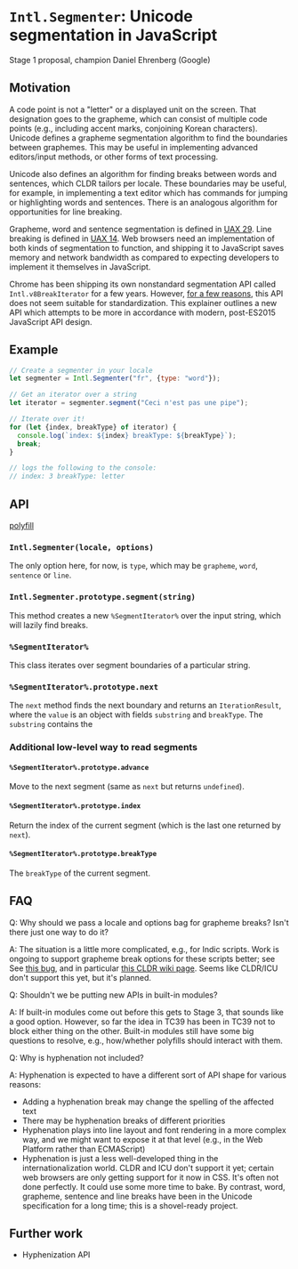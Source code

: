 # `Intl.Segmenter`: Unicode segmentation in JavaScript

Stage 1 proposal, champion Daniel Ehrenberg (Google)

## Motivation

A code point is not a "letter" or a displayed unit on the screen. That designation goes to the grapheme, which can consist of multiple code points (e.g., including accent marks, conjoining Korean characters). Unicode defines a grapheme segmentation algorithm to find the boundaries between graphemes. This may be useful in implementing advanced editors/input methods, or other forms of text processing.

Unicode also defines an algorithm for finding breaks between words and sentences, which CLDR tailors per locale. These boundaries may be useful, for example, in implementing a text editor which has commands for jumping or highlighting words and sentences. There is an analogous algorithm for opportunities for line breaking.

Grapheme, word and sentence segmentation is defined in [UAX 29](http://unicode.org/reports/tr29/). Line breaking is defined in [UAX 14](http://www.unicode.org/reports/tr14/). Web browsers need an implementation of both kinds of segmentation to function, and shipping it to JavaScript saves memory and network bandwidth as compared to expecting developers to implement it themselves in JavaScript.

Chrome has been shipping its own nonstandard segmentation API called `Intl.v8BreakIterator` for a few years. However, [for a few reasons](https://github.com/tc39/ecma402/issues/60#issuecomment-194041835), this API does not seem suitable for standardization. This explainer outlines a new API which attempts to be more in accordance with modern, post-ES2015 JavaScript API design.

## Example

```js
// Create a segmenter in your locale
let segmenter = Intl.Segmenter("fr", {type: "word"});

// Get an iterator over a string
let iterator = segmenter.segment("Ceci n'est pas une pipe");

// Iterate over it!
for (let {index, breakType} of iterator) {
  console.log(`index: ${index} breakType: ${breakType}`);
  break;
}

// logs the following to the console:
// index: 3 breakType: letter
```

## API

[polyfill](https://gist.github.com/inexorabletash/8c4d869a584bcaa18514729332300356)

### `Intl.Segmenter(locale, options)`

The only option here, for now, is `type`, which may be `grapheme`, `word`, `sentence` or `line`.

### `Intl.Segmenter.prototype.segment(string)`

This method creates a new `%SegmentIterator%` over the input string, which will lazily find breaks.

### `%SegmentIterator%`

This class iterates over segment boundaries of a particular string.

### `%SegmentIterator%.prototype.next`

The `next` method finds the next boundary and returns an `IterationResult`, where the `value` is an object with fields `substring` and `breakType`. The `substring` contains the 

### Additional low-level way to read segments

#### `%SegmentIterator%.prototype.advance`

Move to the next segment (same as `next` but returns `undefined`).

#### `%SegmentIterator%.prototype.index`

Return the index of the current segment (which is the last one returned by `next`).

#### `%SegmentIterator%.prototype.breakType`

The `breakType` of the current segment.

## FAQ

Q: Why should we pass a locale and options bag for grapheme breaks? Isn't there just one way to do it?

A: The situation is a little more complicated, e.g., for Indic scripts. Work is ongoing to support grapheme break options for these scripts better; see See [this bug](http://unicode.org/cldr/trac/ticket/2142), and in particular [this CLDR wiki page](http://cldr.unicode.org/development/development-process/design-proposals/grapheme-usage). Seems like CLDR/ICU don't support this yet, but it's planned.

Q: Shouldn't we be putting new APIs in built-in modules?

A: If built-in modules come out before this gets to Stage 3, that sounds like a good option. However, so far the idea in TC39 has been in TC39 not to block either thing on the other. Built-in modules still have some big questions to resolve, e.g., how/whether polyfills should interact with them.

Q: Why is hyphenation not included?

A: Hyphenation is expected to have a different sort of API shape for various reasons:
- Adding a hyphenation break may change the spelling of the affected text
- There may be hyphenation breaks of different priorities
- Hyphenation plays into line layout and font rendering in a more complex way, and we might want to expose it at that level (e.g., in the Web Platform rather than ECMAScript)
- Hyphenation is just a less well-developed thing in the internationalization world. CLDR and ICU don't support it yet; certain web browsers are only getting support for it now in CSS. It's often not done perfectly. It could use some more time to bake. By contrast, word, grapheme, sentence and line breaks have been in the Unicode specification for a long time; this is a shovel-ready project.

## Further work

- Hyphenization API
